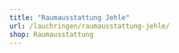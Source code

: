 ```yaml
---
title: "Raumausstattung Jehle"
url: /lauchringen/raumausstattung-jehle/
shop: Raumausstattung
---
```

